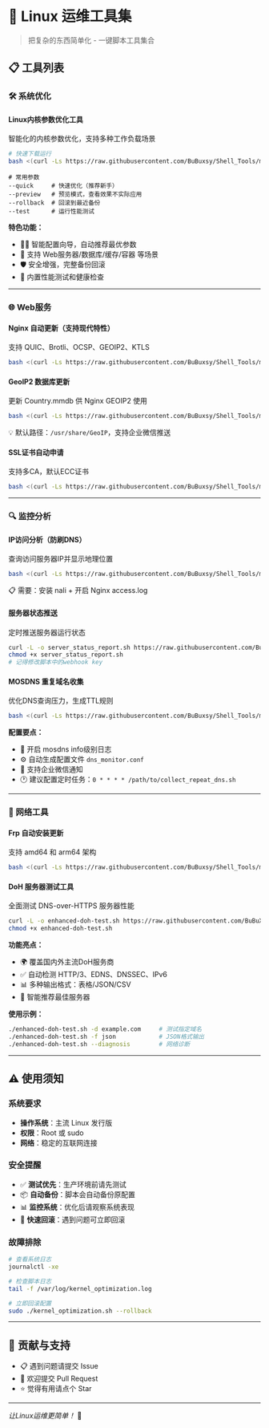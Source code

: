 # 🚀 Linux 运维工具集
> 把复杂的东西简单化 - 一键脚本工具集合

## 📋 工具列表

### 🛠️ 系统优化

#### Linux内核参数优化工具
智能化的内核参数优化，支持多种工作负载场景
```bash
# 快速下载运行
bash <(curl -Ls https://raw.githubusercontent.com/BuBuxsy/Shell_Tools/main/kernel_optimization.sh)
```
```
# 常用参数
--quick     # 快速优化（推荐新手）
--preview   # 预览模式，查看效果不实际应用
--rollback  # 回滚到最近备份
--test      # 运行性能测试
```

**特色功能：**
- 🧙‍♂️ 智能配置向导，自动推荐最优参数
- 🎯 支持 Web服务器/数据库/缓存/容器 等场景
- 🛡️ 安全增强，完整备份回滚
- 🧪 内置性能测试和健康检查

---

### 🌐 Web服务

#### Nginx 自动更新（支持现代特性）
支持 QUIC、Brotli、OCSP、GEOIP2、KTLS
```bash
bash <(curl -Ls https://raw.githubusercontent.com/BuBuxsy/Shell_Tools/main/Auto_Upgrade_Nginx.sh)
```

#### GeoIP2 数据库更新
更新 Country.mmdb 供 Nginx GEOIP2 使用
```bash
bash <(curl -Ls https://raw.githubusercontent.com/BuBuxsy/Shell_Tools/main/update_Country.sh)
```
💡 默认路径：`/usr/share/GeoIP`，支持企业微信推送

#### SSL证书自动申请
支持多CA，默认ECC证书
```bash
bash <(curl -Ls https://raw.githubusercontent.com/BuBuxsy/Shell_Tools/main/install_cert.sh)
```

---

### 🔍 监控分析

#### IP访问分析（防刷DNS）
查询访问服务器IP并显示地理位置
```bash
bash <(curl -Ls https://raw.githubusercontent.com/BuBuxsy/Shell_Tools/main/search_ip.sh)
```
📋 需要：安装 nali + 开启 Nginx access.log

#### 服务器状态推送
定时推送服务器运行状态
```bash
curl -L -o server_status_report.sh https://raw.githubusercontent.com/BuBuxsy/Shell_Tools/main/server_status_report.sh
chmod +x server_status_report.sh
# 记得修改脚本中的webhook key
```

#### MOSDNS 重复域名收集
优化DNS查询压力，生成TTL规则
```bash
bash <(curl -Ls https://raw.githubusercontent.com/BuBuxsy/Shell_Tools/main/collect_repeat_dns.sh)
```

**配置要点：**
- 📝 开启 mosdns info级别日志
- ⚙️ 自动生成配置文件 `dns_monitor.conf`
- 📱 支持企业微信通知
- 🕐 建议配置定时任务：`0 * * * * /path/to/collect_repeat_dns.sh`

---

### 🚀 网络工具

#### Frp 自动安装更新
支持 amd64 和 arm64 架构
```bash
bash <(curl -Ls https://raw.githubusercontent.com/BuBuxsy/Shell_Tools/main/update_frp.sh)
```

#### DoH 服务器测试工具
全面测试 DNS-over-HTTPS 服务器性能
```bash
curl -L -o enhanced-doh-test.sh https://raw.githubusercontent.com/BuBuXSY/Shell_Tools/refs/heads/main/enhanced-doh-test.sh
chmod +x enhanced-doh-test.sh
```

**功能亮点：**
- 🌍 覆盖国内外主流DoH服务商
- ✅ 自动检测 HTTP/3、EDNS、DNSSEC、IPv6
- 📊 多种输出格式：表格/JSON/CSV
- 🎯 智能推荐最佳服务器

**使用示例：**
```bash
./enhanced-doh-test.sh -d example.com     # 测试指定域名
./enhanced-doh-test.sh -f json            # JSON格式输出
./enhanced-doh-test.sh --diagnosis        # 网络诊断
```

---

## ⚠️ 使用须知

### 系统要求
- **操作系统**：主流 Linux 发行版
- **权限**：Root 或 sudo
- **网络**：稳定的互联网连接

### 安全提醒
- ✅ **测试优先**：生产环境前请先测试
- 📦 **自动备份**：脚本会自动备份原配置
- 📊 **监控系统**：优化后请观察系统表现
- 🔄 **快速回滚**：遇到问题可立即回滚

### 故障排除
```bash
# 查看系统日志
journalctl -xe

# 检查脚本日志
tail -f /var/log/kernel_optimization.log

# 立即回滚配置
sudo ./kernel_optimization.sh --rollback
```

---

## 🤝 贡献与支持

- 📋 遇到问题请提交 Issue
- 🔧 欢迎提交 Pull Request
- ⭐ 觉得有用请点个 Star

---
*让Linux运维更简单！* 🎉
